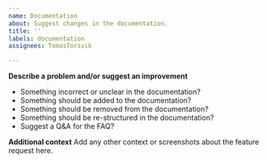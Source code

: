 ```yaml
---
name: Documentation
about: Suggest changes in the documentation.
title: ''
labels: documentation
assignees: TomasTorsvik

---
```


**Describe a problem and/or suggest an improvement**
 - Something incorrect or unclear in the documentation?
 - Something should be added to the documentation?
 - Something should be removed from the documentation?
 - Something should be re-structured in the documentation?
 - Suggest a Q&A for the FAQ?

**Additional context**
Add any other context or screenshots about the feature request here.
